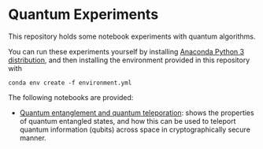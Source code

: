 # Quantum Experiments

This repository holds some notebook experiments with quantum algorithms.

You can run these experiments yourself by installing [Anaconda Python 3 distribution](https://www.anaconda.com/products/individual), and then installing the environment provided in this repository with

    conda env create -f environment.yml

The following notebooks are provided:

* [Quantum entanglement and quantum teleporation](quantum_teleportation.ipynb): shows the properties of quantum entangled states, and how this can be used to teleport quantum information (qubits) across space in cryptographically secure manner.
